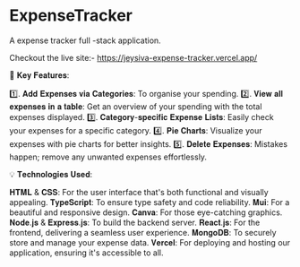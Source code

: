 # ExpenseTracker
A expense tracker full -stack application. 

Checkout the live site:- https://jeysiva-expense-tracker.vercel.app/

📌  𝐊𝐞𝐲 𝐅𝐞𝐚𝐭𝐮𝐫𝐞𝐬:

1️⃣. 𝐀𝐝𝐝 𝐄𝐱𝐩𝐞𝐧𝐬𝐞𝐬 𝐯𝐢𝐚 𝐂𝐚𝐭𝐞𝐠𝐨𝐫𝐢𝐞𝐬: To organise your spending.
2️⃣. 𝐕𝐢𝐞𝐰 𝐚𝐥𝐥 𝐞𝐱𝐩𝐞𝐧𝐬𝐞𝐬 𝐢𝐧 𝐚 𝐭𝐚𝐛𝐥𝐞: Get an overview of your spending with the total expenses displayed.
3️⃣. 𝐂𝐚𝐭𝐞𝐠𝐨𝐫𝐲-𝐬𝐩𝐞𝐜𝐢𝐟𝐢𝐜 𝐄𝐱𝐩𝐞𝐧𝐬𝐞 𝐋𝐢𝐬𝐭𝐬: Easily check your expenses for a specific category.
4️⃣. 𝐏𝐢𝐞 𝐂𝐡𝐚𝐫𝐭𝐬: Visualize your expenses with pie charts for better insights.
5️⃣. 𝐃𝐞𝐥𝐞𝐭𝐞 𝐄𝐱𝐩𝐞𝐧𝐬𝐞𝐬: Mistakes happen; remove any unwanted expenses effortlessly.

💡 𝐓𝐞𝐜𝐡𝐧𝐨𝐥𝐨𝐠𝐢𝐞𝐬 𝐔𝐬𝐞𝐝:

𝐇𝐓𝐌𝐋 & 𝐂𝐒𝐒: For the user interface that's both functional and visually appealing.
𝐓𝐲𝐩𝐞𝐒𝐜𝐫𝐢𝐩𝐭: To ensure type safety and code reliability.
𝐌𝐮𝐢: For a beautiful and responsive design.
𝐂𝐚𝐧𝐯𝐚: For those eye-catching graphics.
𝐍𝐨𝐝𝐞.𝐣𝐬 & 𝐄𝐱𝐩𝐫𝐞𝐬𝐬.𝐣𝐬: To build the backend server.
𝐑𝐞𝐚𝐜𝐭.𝐣𝐬: For the frontend, delivering a seamless user experience.
𝐌𝐨𝐧𝐠𝐨𝐃𝐁: To securely store and manage your expense data.
𝐕𝐞𝐫𝐜𝐞𝐥: For deploying and hosting our application, ensuring it's accessible to all.
